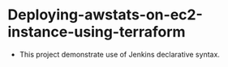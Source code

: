 # Deploying-awstats-on-ec2-instance-using-terraform
- This project demonstrate use of Jenkins declarative syntax.
